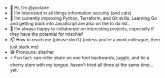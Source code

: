 - 👋 Hi, I’m @yoclaire
- 👀 I’m interested in all things information security (and cats)
- 🌱 I’m currently improving Python, Terraform, and Git skills. Learning Go and getting back into JavaScript are also on the to do list..
- 💞️ I’m always happy to collaborate on interesting projects, especially if they have the potential for mischief
- 📫 How to reach me (please don't) (unless you're a work colleague, then just slack me)
- 😄 Pronouns: she/her
- ⚡ Fun fact: can roller skate on one foot backwards, juggle, and tie a cherry stem with my tongue. haven't tried all three at the same time... yet.

<!---
yoclaire/yoclaire is a ✨ special ✨ repository because its `README.md` (this file) appears on your GitHub profile.
You can click the Preview link to take a look at your changes.
--->
